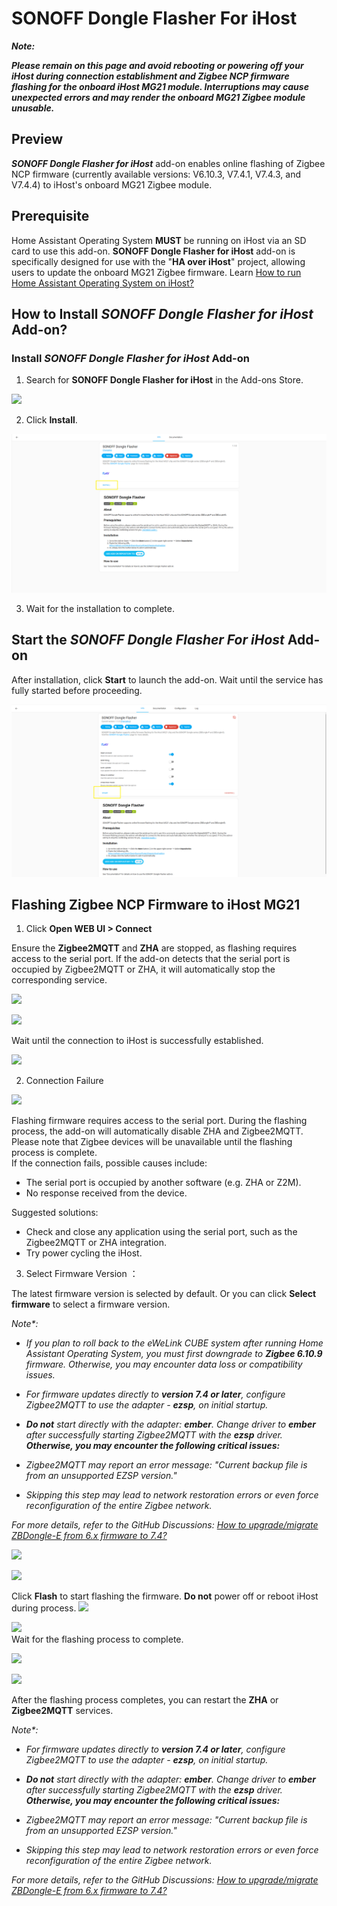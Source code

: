 # SONOFF Dongle Flasher For iHost

**_Note:_**

**_Please remain on this page and avoid rebooting or powering off your iHost during connection establishment and Zigbee NCP firmware flashing for the onboard iHost MG21 module. Interruptions may cause unexpected errors and may render the onboard MG21 Zigbee module unusable._**

## Preview

**_SONOFF Dongle Flasher for iHost_** add-on enables online flashing of Zigbee NCP firmware (currently available versions: V6.10.3, V7.4.1, V7.4.3, and V7.4.4) to iHost's onboard MG21 Zigbee module.

## Prerequisite

Home Assistant Operating System **MUST** be running on iHost via an SD card to use this add-on. **SONOFF Dongle Flasher for iHost** add-on is specifically designed for use with the "**HA over iHost**" project, allowing users to update the onboard MG21 Zigbee firmware. Learn [How to run Home Assistant Operating System on iHost?](https://github.com/iHost-Open-Source-Project/ha-operating-system?tab=readme-ov-file#readme)

## How to Install _SONOFF Dongle Flasher for iHost_ Add-on?

### Install _SONOFF Dongle Flasher for iHost_ Add-on

1. Search for **SONOFF Dongle Flasher for iHost** in the Add-ons Store.

![](https://raw.githubusercontent.com/iHost-Open-Source-Project/hassio-ihost-addon/master/hassio-ihost-sonoff-dongle-flasher/images/find_addon.png)

2. Click **Install**.

![](https://raw.githubusercontent.com/iHost-Open-Source-Project/hassio-ihost-addon/master/hassio-ihost-sonoff-dongle-flasher/images/install_button.png)

3. Wait for the installation to complete.

## Start the _SONOFF Dongle Flasher For iHost_ Add-on

After installation, click **Start** to launch the add-on. Wait until the service has fully started before proceeding.

![](https://raw.githubusercontent.com/iHost-Open-Source-Project/hassio-ihost-addon/master/hassio-ihost-sonoff-dongle-flasher/images/start_button.png)

## Flashing Zigbee NCP Firmware to iHost MG21

1. Click **Open WEB UI > Connect**

Ensure the **Zigbee2MQTT** and **ZHA** are stopped, as flashing requires access to the serial port. If the add-on detects that the serial port is occupied by Zigbee2MQTT or ZHA, it will automatically stop the corresponding service.

![](https://raw.githubusercontent.com/iHost-Open-Source-Project/hassio-ihost-addon/master/hassio-ihost-sonoff-dongle-flasher/images/open_web_ui.png)

![](https://raw.githubusercontent.com/iHost-Open-Source-Project/hassio-ihost-addon/master/hassio-ihost-sonoff-dongle-flasher/images/connect.png)

Wait until the connection to iHost is successfully established.

![](https://raw.githubusercontent.com/iHost-Open-Source-Project/hassio-ihost-addon/master/hassio-ihost-sonoff-dongle-flasher/images/connect_loading.png)

2. Connection Failure

![](https://raw.githubusercontent.com/iHost-Open-Source-Project/hassio-ihost-addon/master/hassio-ihost-sonoff-dongle-flasher/images/connect_failed.png)

Flashing firmware requires access to the serial port. During the flashing process, the add-on will automatically disable ZHA and Zigbee2MQTT. Please note that Zigbee devices will be unavailable until the flashing process is complete.  
If the connection fails, possible causes include:

- The serial port is occupied by another software (e.g. ZHA or Z2M).
- No response received from the device.

Suggested solutions:

- Check and close any application using the serial port, such as the Zigbee2MQTT or ZHA integration.
- Try power cycling the iHost.

3. Select Firmware Version ：

The latest firmware version is selected by default. Or you can click **Select firmware** to select a firmware version.

_Note\*:_

- _If you plan to roll back to the eWeLink CUBE system after running Home Assistant Operating System, you must first downgrade to **Zigbee 6.10.9** firmware. Otherwise, you may encounter data loss or compatibility issues._
- _For firmware updates directly to **version 7.4 or later**, configure Zigbee2MQTT to use the adapter - **ezsp**, on initial startup._
- _**Do not** start directly with the adapter: **ember**. Change driver to **ember** after successfully starting Zigbee2MQTT with the **ezsp** driver. **Otherwise, you may encounter the following critical issues:**_

- _Zigbee2MQTT may report an error message:_
  _"Current backup file is from an unsupported EZSP version."_
- _Skipping this step may lead to network restoration errors or even force reconfiguration of the entire Zigbee network._

_For more details, refer to the GitHub Discussions:_ [_How to upgrade/migrate ZBDongle-E from 6.x firmware to 7.4?_](https://github.com/Koenkk/zigbee2mqtt/discussions/22919)

![](https://raw.githubusercontent.com/iHost-Open-Source-Project/hassio-ihost-addon/master/hassio-ihost-sonoff-dongle-flasher/images/change_firmware.png)

![](https://raw.githubusercontent.com/iHost-Open-Source-Project/hassio-ihost-addon/master/hassio-ihost-sonoff-dongle-flasher/images/apply_image.png)

Click **Flash** to start flashing the firmware.
**Do not** power off or reboot iHost during process.
![](https://raw.githubusercontent.com/iHost-Open-Source-Project/hassio-ihost-addon/master/hassio-ihost-sonoff-dongle-flasher/images/flash_addon.png)

![](https://raw.githubusercontent.com/iHost-Open-Source-Project/hassio-ihost-addon/master/hassio-ihost-sonoff-dongle-flasher/images/continue_flash.png)  
Wait for the flashing process to complete.

![](https://raw.githubusercontent.com/iHost-Open-Source-Project/hassio-ihost-addon/master/hassio-ihost-sonoff-dongle-flasher/images/flashing.png)

![](https://raw.githubusercontent.com/iHost-Open-Source-Project/hassio-ihost-addon/master/hassio-ihost-sonoff-dongle-flasher/images/flash_hint.png)

After the flashing process completes, you can restart the **ZHA** or **Zigbee2MQTT** services.

_Note\*:_

- _For firmware updates directly to **version 7.4 or later**, configure Zigbee2MQTT to use the adapter - **ezsp**, on initial startup._
- _**Do not** start directly with the adapter: **ember**. Change driver to **ember** after successfully starting Zigbee2MQTT with the **ezsp** driver. **Otherwise, you may encounter the following critical issues:**_

- _Zigbee2MQTT may report an error message:_
   _"Current backup file is from an unsupported EZSP version."_
- _Skipping this step may lead to network restoration errors or even force reconfiguration of the entire Zigbee network._

_For more details, refer to the GitHub Discussions:_ [_How to upgrade/migrate ZBDongle-E from 6.x firmware to 7.4?_](https://github.com/Koenkk/zigbee2mqtt/discussions/22919)
